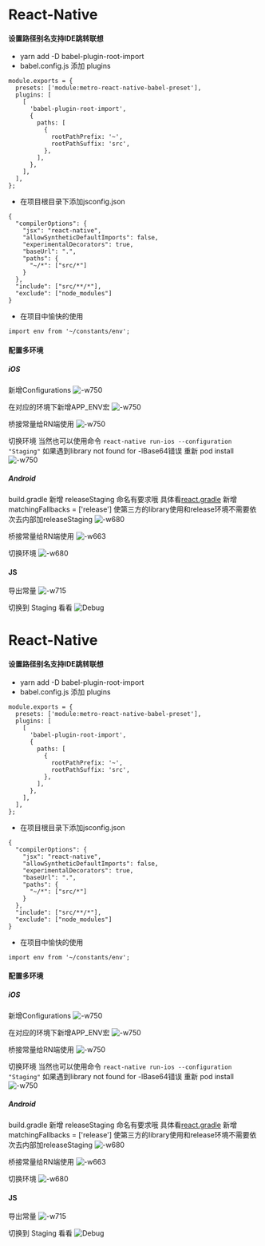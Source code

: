 # React-Native

#### 设置路径别名支持IDE跳转联想

- yarn add -D babel-plugin-root-import
- babel.config.js 添加 plugins

```
module.exports = {
  presets: ['module:metro-react-native-babel-preset'],
  plugins: [
    [
      'babel-plugin-root-import',
      {
        paths: [
          {
            rootPathPrefix: '~',
            rootPathSuffix: 'src',
          },
        ],
      },
    ],
  ],
};
```

- 在项目根目录下添加jsconfig.json

```
{
  "compilerOptions": {
    "jsx": "react-native",
    "allowSyntheticDefaultImports": false,
    "experimentalDecorators": true,
    "baseUrl": ".",
    "paths": {
      "~/*": ["src/*"]
    }
  },
  "include": ["src/**/*"],
  "exclude": ["node_modules"]
}
```

- 在项目中愉快的使用

```
import env from '~/constants/env';
```

#### 配置多环境

##### iOS

新增Configurations
![-w750](http://cdn.seebug.xyz/mweb/1590654275908815906546410158.jpg)

在对应的环境下新增APP_ENV宏
![-w750](http://cdn.seebug.xyz/mweb/1590654370408215906546410175.jpg)

桥接常量给RN端使用
![-w750](http://cdn.seebug.xyz/mweb/1590654423262615906546410187.jpg)

切换环境
当然也可以使用命令
`react-native run-ios --configuration "Staging"`
如果遇到library not found for -lBase64错误
重新 pod install
![-w750](http://cdn.seebug.xyz/mweb/1590657347072015906573669423.jpg)

##### Android

build.gradle 新增 releaseStaging 命名有要求哦 具体看[react.gradle](https://github.com/facebook/react-native/blob/e083f9a139b3f8c5552528f8f8018529ef3193b9/react.gradle#L79)
新增 matchingFallbacks = ['release'] 使第三方的library使用和release环境不需要依次去内部加releaseStaging
![-w680](http://cdn.seebug.xyz/mweb/1590658961161615906611756049.jpg)

桥接常量给RN端使用
![-w663](http://cdn.seebug.xyz/mweb/1590659179700115906611756064.jpg)

切换环境
![-w680](http://cdn.seebug.xyz/mweb/1590659222056815906611756077.jpg)

#### JS

导出常量
![-w715](http://cdn.seebug.xyz/mweb/1590659274663515906611756089.jpg)

切换到 Staging 看看
![Debug](http://cdn.seebug.xyz/mweb/Simulator%20Screen%20Shot%20-%20iPhone%2011%20-%202020-05-28%20at%2018.18.3515906611756107.png)
# React-Native

#### 设置路径别名支持IDE跳转联想

- yarn add -D babel-plugin-root-import
- babel.config.js 添加 plugins

```
module.exports = {
  presets: ['module:metro-react-native-babel-preset'],
  plugins: [
    [
      'babel-plugin-root-import',
      {
        paths: [
          {
            rootPathPrefix: '~',
            rootPathSuffix: 'src',
          },
        ],
      },
    ],
  ],
};
```

- 在项目根目录下添加jsconfig.json

```
{
  "compilerOptions": {
    "jsx": "react-native",
    "allowSyntheticDefaultImports": false,
    "experimentalDecorators": true,
    "baseUrl": ".",
    "paths": {
      "~/*": ["src/*"]
    }
  },
  "include": ["src/**/*"],
  "exclude": ["node_modules"]
}
```

- 在项目中愉快的使用

```
import env from '~/constants/env';
```

#### 配置多环境

##### iOS

新增Configurations
![-w750](http://cdn.seebug.xyz/mweb/1590654275908815906546410158.jpg)

在对应的环境下新增APP_ENV宏
![-w750](http://cdn.seebug.xyz/mweb/1590654370408215906546410175.jpg)

桥接常量给RN端使用
![-w750](http://cdn.seebug.xyz/mweb/1590654423262615906546410187.jpg)

切换环境
当然也可以使用命令
`react-native run-ios --configuration "Staging"`
如果遇到library not found for -lBase64错误
重新 pod install
![-w750](http://cdn.seebug.xyz/mweb/1590657347072015906573669423.jpg)

##### Android

build.gradle 新增 releaseStaging 命名有要求哦 具体看[react.gradle](https://github.com/facebook/react-native/blob/e083f9a139b3f8c5552528f8f8018529ef3193b9/react.gradle#L79)
新增 matchingFallbacks = ['release'] 使第三方的library使用和release环境不需要依次去内部加releaseStaging
![-w680](http://cdn.seebug.xyz/mweb/1590658961161615906611756049.jpg)

桥接常量给RN端使用
![-w663](http://cdn.seebug.xyz/mweb/1590659179700115906611756064.jpg)

切换环境
![-w680](http://cdn.seebug.xyz/mweb/1590659222056815906611756077.jpg)

#### JS

导出常量
![-w715](http://cdn.seebug.xyz/mweb/1590659274663515906611756089.jpg)

切换到 Staging 看看
![Debug](http://cdn.seebug.xyz/mweb/Simulator%20Screen%20Shot%20-%20iPhone%2011%20-%202020-05-28%20at%2018.18.3515906611756107.png)
